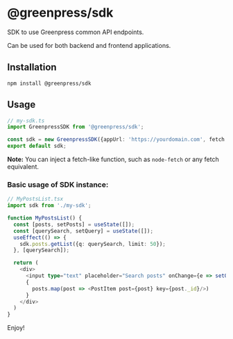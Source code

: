 # @greenpress/sdk

SDK to use Greenpress common API endpoints.

Can be used for both backend and frontend applications.

## Installation

```shell
npm install @greenpress/sdk
```

## Usage

```typescript
// my-sdk.ts
import GreenpressSDK from '@greenpress/sdk';

const sdk = new GreenpressSDK({appUrl: 'https://yourdomain.com', fetch: window.fetch});
export default sdk;
```
**Note:** You can inject a fetch-like function, such as `node-fetch` or any fetch equivalent.

### Basic usage of SDK instance:
```typescript jsx
// MyPostsList.tsx
import sdk from './my-sdk';

function MyPostsList() {
  const [posts, setPosts] = useState([]);
  const [querySearch, setQuery] = useState([]);
  useEffect(() => {
    sdk.posts.getList({q: querySearch, limit: 50});
  }, [querySearch]);

  return (
    <div>
      <input type="text" placeholder="Search posts" onChange={e => setQuery(e.target.value)}/>
      {
        posts.map(post => <PostItem post={post} key={post._id}/>)
      }
    </div>
  )
}
```

Enjoy!
